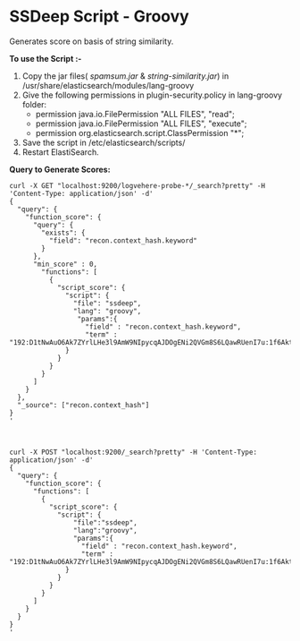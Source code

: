 # SSDeep Script - Groovy
Generates score on basis of string similarity. 

**To use the Script :-**
1. Copy the jar files( *spamsum.jar* & *string-similarity.jar*) in /usr/share/elasticsearch/modules/lang-groovy
2. Give the following permissions in plugin-security.policy in lang-groovy folder:
   - permission java.io.FilePermission "ALL FILES", "read"; 
   - permission java.io.FilePermission "ALL FILES", "execute";
   - permission org.elasticsearch.script.ClassPermission "*";
3. Save the script in /etc/elasticsearch/scripts/
4. Restart ElastiSearch.

**Query to Generate Scores:**
```
curl -X GET "localhost:9200/logvehere-probe-*/_search?pretty" -H 'Content-Type: application/json' -d'
{
  "query": {
    "function_score": {
      "query": {
        "exists": {
          "field": "recon.context_hash.keyword"
        }
      },
      "min_score" : 0,
        "functions": [
          {
            "script_score": {
              "script": {
                "file": "ssdeep",
                "lang": "groovy",
                 "params":{
                   "field" : "recon.context_hash.keyword",
                   "term" : "192:D1tNwAuO6Ak7ZYrlLHe3l9AmW9NIpycqAJDOgENi2QVGm8S6LQawRUenI7u:1f6AktElCom+mRqKG"
              }
            }
          }
        }
      ]
    }
  },
  "_source": ["recon.context_hash"]
}
' 



curl -X POST "localhost:9200/_search?pretty" -H 'Content-Type: application/json' -d'
{
  "query": {
    "function_score": {
      "functions": [
        {
          "script_score": {
            "script": {
                "file":"ssdeep",
                "lang":"groovy",
                "params":{
                  "field" : "recon.context_hash.keyword",
                  "term" : "192:D1tNwAuO6Ak7ZYrlLHe3l9AmW9NIpycqAJDOgENi2QVGm8S6LQawRUenI7u:1f6AktElCom+mRqKG"
              }
            }
          }
        }
      ]
    }
  }
}
'
```


